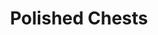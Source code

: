 ---
title: Polished Chests
permalink: /article/compliance32xAddons/Polished%20Chests
comments: true
comments-id: PolishedChests
header-img: article/compliance32xAddons/Polished Chests.jpg

long_text: Replaces the old chest textures with nice, golden brown, polished ones!

authors:
  - Nyodex

download:
  - 1.16:
    - https://github.com/Compliance-Addons/Addons/raw/master/32x/Polished%20Chests/Polished%20Chests%2032x%20-%201.16.zip
---